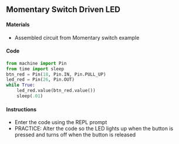 ## Momentary Switch Driven LED

#### Materials
 - Assembled circuit from Momentary switch example

#### Code
```Python
from machine import Pin
from time import sleep
btn_red = Pin(18, Pin.IN, Pin.PULL_UP)
led_red = Pin(26, Pin.OUT)
while True:
    led_red.value(btn_red.value())
    sleep(.01)
```

#### Instructions
 - Enter the code using the REPL prompt
 - PRACTICE: Alter the code so the LED lights up when the button is pressed and turns off when the button is released
